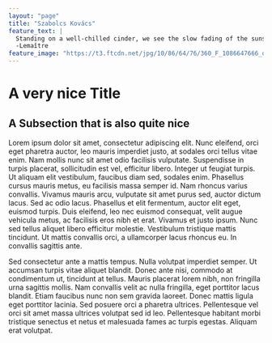 ```yaml
---
layout: "page"
title: "Szabolcs Kovács"
feature_text: |
  Standing on a well-chilled cinder, we see the slow fading of the suns, and we try to recall the vanished brilliance of the origin of worlds.
  -Lemaître
feature_image: "https://t3.ftcdn.net/jpg/10/86/64/76/360_F_1086647666_qH7gCJnuSjW709BT1hismw42Gkl6QdM3.jpg"
---
```



# A very nice Title

## A Subsection that is also quite nice

Lorem ipsum dolor sit amet, consectetur adipiscing elit. Nunc eleifend, orci eget pharetra auctor, leo mauris imperdiet justo, at sodales orci tellus vitae enim. Nam mollis nunc sit amet odio facilisis vulputate. Suspendisse in turpis placerat, sollicitudin est vel, efficitur libero. Integer ut feugiat turpis. Ut aliquam elit vestibulum, faucibus diam sed, sodales enim. Phasellus cursus mauris metus, eu facilisis massa semper id. Nam rhoncus varius convallis. Vivamus mauris arcu, vulputate sit amet purus sed, auctor dictum lacus. Sed ac odio lacus. Phasellus et elit fermentum, auctor elit eget, euismod turpis. Duis eleifend, leo nec euismod consequat, velit augue vehicula metus, ac facilisis eros nibh et erat. Vivamus et justo ipsum. Nunc sed tellus aliquet libero efficitur molestie. Vestibulum tristique mattis tincidunt. Ut mattis convallis orci, a ullamcorper lacus rhoncus eu. In convallis sagittis ante.

Sed consectetur ante a mattis tempus. Nulla volutpat imperdiet semper. Ut accumsan turpis vitae aliquet blandit. Donec ante nisi, commodo at condimentum ut, tincidunt at tellus. Mauris placerat lorem nibh, non fringilla urna sagittis mollis. Nam convallis velit ac nulla fringilla, eget porttitor lacus blandit. Etiam faucibus nunc non sem gravida laoreet. Donec mattis ligula eget porttitor lacinia. Sed posuere orci a pharetra ultrices. Pellentesque vel orci sit amet massa ultrices volutpat sed id leo. Pellentesque habitant morbi tristique senectus et netus et malesuada fames ac turpis egestas. Aliquam erat volutpat.
